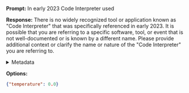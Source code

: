**Prompt:**
In early 2023 Code Interpreter used 

**Response:**
There is no widely recognized tool or application known as "Code Interpreter" that was specifically referenced in early 2023. It is possible that you are referring to a specific software, tool, or event that is not well-documented or is known by a different name. Please provide additional context or clarify the name or nature of the "Code Interpreter" you are referring to.

<details><summary>Metadata</summary>

- Duration: 3819 ms
- Datetime: 2023-11-16T16:49:58.626192
- Model: gpt-4-1106-preview

</details>

**Options:**
```json
{"temperature": 0.0}
```


